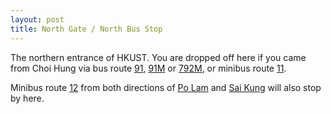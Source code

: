 ```yaml
---
layout: post
title: North Gate / North Bus Stop
---
```


The northern entrance of HKUST. You are dropped off here if you came from Choi Hung via bus route [91](/_pages/Transports/Transports.md), [91M](/_pages/Transports/Transports.md) or [792M](/_pages/Transports/Transports.md), or minibus route [11](/_pages/Transports/Transports.md).

Minibus route [12](/_pages/Transports/Transports.md) from both directions of [Po Lam](/_pages/places/off_campus/Po_Lam.md) and [Sai Kung]() will also stop by here.
